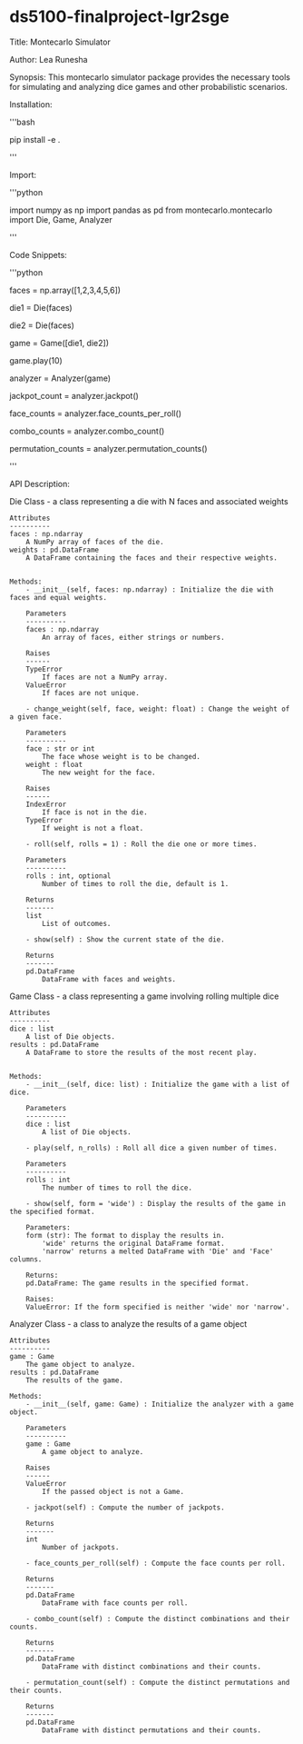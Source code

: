 # ds5100-finalproject-lgr2sge


Title: Montecarlo Simulator 

Author: Lea Runesha


Synopsis: This montecarlo simulator package provides the necessary tools for simulating and analyzing dice games and other probabilistic scenarios. 


Installation: 

'''bash

pip install -e . 

'''


Import: 

'''python 

import numpy as np
import pandas as pd
from montecarlo.montecarlo import Die, Game, Analyzer

'''


Code Snippets: 

'''python

faces = np.array([1,2,3,4,5,6])

die1 = Die(faces)

die2 = Die(faces)




game = Game([die1, die2])

game.play(10)





analyzer = Analyzer(game)

jackpot_count = analyzer.jackpot()

face_counts = analyzer.face_counts_per_roll()

combo_counts = analyzer.combo_count()

permutation_counts = analyzer.permutation_counts()

'''



API Description: 

Die Class - a class representing a die with N faces and associated weights 
	
 	Attributes
    ----------
    faces : np.ndarray
        A NumPy array of faces of the die.
    weights : pd.DataFrame
        A DataFrame containing the faces and their respective weights.


	Methods:
		- __init__(self, faces: np.ndarray) : Initialize the die with faces and equal weights.

        Parameters
        ----------
        faces : np.ndarray
            An array of faces, either strings or numbers.

        Raises
        ------
        TypeError
            If faces are not a NumPy array.
        ValueError
            If faces are not unique.

		- change_weight(self, face, weight: float) : Change the weight of a given face.

        Parameters
        ----------
        face : str or int
            The face whose weight is to be changed.
        weight : float
            The new weight for the face.

        Raises
        ------
        IndexError
            If face is not in the die.
        TypeError
            If weight is not a float.

		- roll(self, rolls = 1) : Roll the die one or more times.

        Parameters
        ----------
        rolls : int, optional
            Number of times to roll the die, default is 1.

        Returns
        -------
        list
            List of outcomes.

		- show(self) : Show the current state of the die.

        Returns
        -------
        pd.DataFrame
            DataFrame with faces and weights.





Game Class - a class representing a game involving rolling multiple dice
	
 	Attributes
    ----------
    dice : list
        A list of Die objects.
    results : pd.DataFrame
        A DataFrame to store the results of the most recent play.


	Methods: 
		- __init__(self, dice: list) : Initialize the game with a list of dice.

        Parameters
        ----------
        dice : list
            A list of Die objects.

		- play(self, n_rolls) : Roll all dice a given number of times.

        Parameters
        ----------
        rolls : int
            The number of times to roll the dice.

		- show(self, form = 'wide') : Display the results of the game in the specified format.
        
        Parameters:
        form (str): The format to display the results in. 
            'wide' returns the original DataFrame format.
            'narrow' returns a melted DataFrame with 'Die' and 'Face' columns.
            
        Returns:
        pd.DataFrame: The game results in the specified format.
        
        Raises:
        ValueError: If the form specified is neither 'wide' nor 'narrow'.



Analyzer Class - a class to analyze the results of a game object 
	
 	Attributes
    ----------
    game : Game
        The game object to analyze.
    results : pd.DataFrame
        The results of the game.

	Methods: 
		- __init__(self, game: Game) : Initialize the analyzer with a game object.

        Parameters
        ----------
        game : Game
            A game object to analyze.

        Raises
        ------
        ValueError
            If the passed object is not a Game.

		- jackpot(self) : Compute the number of jackpots.

        Returns
        -------
        int
            Number of jackpots.

		- face_counts_per_roll(self) : Compute the face counts per roll.

        Returns
        -------
        pd.DataFrame
            DataFrame with face counts per roll.

		- combo_count(self) : Compute the distinct combinations and their counts.

        Returns
        -------
        pd.DataFrame
            DataFrame with distinct combinations and their counts.

		- permutation_count(self) : Compute the distinct permutations and their counts.

        Returns
        -------
        pd.DataFrame
            DataFrame with distinct permutations and their counts. 









